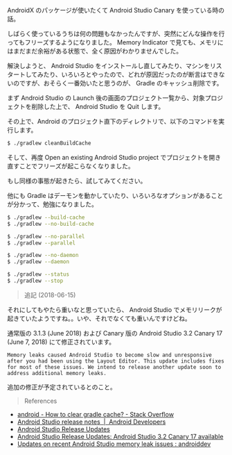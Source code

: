AndroidX のパッケージが使いたくて Android Studio Canary を使っている時の話。

しばらく使っているうちは何の問題もなかったんですが、突然にどんな操作を行ってもフリーズするようになりました。
Memory Indicator で見ても、メモリにはまだまだ余裕がある状態で、全く原因がわかりませんでした。

解決しようと、 Android Studio をインストールし直してみたり、マシンをリスタートしてみたり、いろいろとやったので、どれが原因だったのが断言はできないのですが、おそらく一番効いたと思うのが、 Gradle のキャッシュ削除です。

まず Android Studio の Launch 後の画面のプロジェクト一覧から、対象プロジェクトを削除した上で、 Android Studio を Quit します。

その上で、Android のプロジェクト直下のディレクトリで、以下のコマンドを実行します。

```sh
$ ./gradlew cleanBuildCache
```

そして、再度 Open an existing Android Studio project でプロジェクトを開き直すことでフリーズが起こらなくなりました。

もし同様の事態が起きたら、試してみてください。

他にも Gradle はデーモンを動かしていたり、いろいろなオプションがあることが分かって、勉強になりました。

```sh
$ ./gradlew --build-cache
$ ./gradlew --no-build-cache

$ ./gradlew --no-parallel
$ ./gradlew --parallel

$ ./gradlew --no-daemon
$ ./gradlew --daemon

$ ./gradlew --status
$ ./gradlew --stop
```

> 追記 (2018-06-15)

それにしてもやたら重いなと思っていたら、 Android Studio でメモリリークが起きていたようですね。。いや、それでなくても重いんですけどね。

通常版の 3.1.3 (June 2018) および Canary 版の Android Studio 3.2 Canary 17 (June 7, 2018) にて修正されています。

```
Memory leaks caused Android Studio to become slow and unresponsive after you had been using the Layout Editor. This update includes fixes for most of these issues. We intend to release another update soon to address additional memory leaks.
```

追加の修正が予定されているとのこと。

> References

- [android - How to clear gradle cache? - Stack Overflow](https://stackoverflow.com/questions/23025433/)
- [Android Studio release notes  |  Android Developers](https://developer.android.com/studio/releases/)
- [Android Studio Release Updates](https://androidstudio.googleblog.com/)
- [Android Studio Release Updates: Android Studio 3.2 Canary 17 available](https://androidstudio.googleblog.com/2018/06/android-studio-32-canary-17-available.html)
- [Updates on recent Android Studio memory leak issues : androiddev](https://www.reddit.com/r/androiddev/comments/8pcb2s/updates_on_recent_android_studio_memory_leak/)
